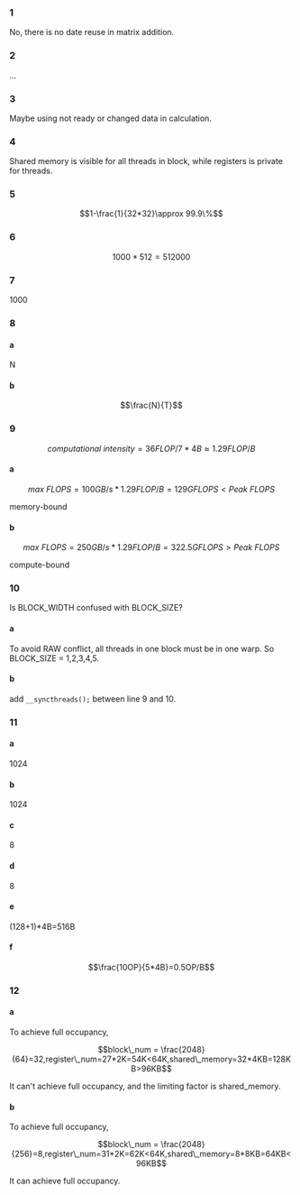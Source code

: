 ### 1

No, there is no date reuse in matrix addition.

### 2

...

### 3

Maybe using not ready  or changed data in calculation. 

### 4

Shared memory is visible for all threads in block, while registers is private for threads.

### 5

$$1-\frac{1}{32*32}\approx 99.9\%$$

### 6

$$1000*512=512000$$

### 7

1000

### 8

#### a

N

#### b

$$\frac{N}{T}$$

### 9

$$computational\ intensity = 36FLOP/7*4B\approx 1.29FLOP/B$$

#### a

$$max\ FLOPS = 100GB/s*1.29FLOP/B=129GFLOPS<Peak\ FLOPS$$

memory-bound

#### b

$$max\ FLOPS = 250GB/s*1.29FLOP/B=322.5GFLOPS>Peak\ FLOPS$$

compute-bound

### 10

Is BLOCK_WIDTH confused with BLOCK_SIZE?

#### a

To avoid RAW conflict, all threads in one block must be in one warp. So BLOCK_SIZE = 1,2,3,4,5.

#### b

add `__syncthreads();` between line 9 and 10.

### 11

#### a

1024

#### b

1024

#### c

8

#### d

8

#### e

(128+1)*4B=516B

#### f

$$\frac{10OP}{5*4B}=0.5OP/B$$

### 12

#### a

To achieve full occupancy,

$$block\_num = \frac{2048}{64}=32,register\_num=27*2K=54K<64K,shared\_memory=32*4KB=128KB>96KB$$

It can't achieve full occupancy, and the limiting factor is shared_memory.

#### b

To achieve full occupancy,

$$block\_num = \frac{2048}{256}=8,register\_num=31*2K=62K<64K,shared\_memory=8*8KB=64KB<96KB$$

It can achieve full occupancy.
